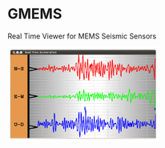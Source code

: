 # GMEMS
Real Time Viewer for MEMS Seismic Sensors

<img alt="GMEMS - Real Time Viewer for MEMS Seismic Sensors" class="right" style="width: 60%" src="https://raw.githubusercontent.com/klunk386/GMEMS/master/screenshot.png" />